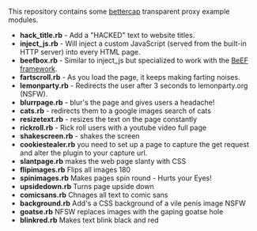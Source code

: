 This repository contains some [bettercap](http://www.bettercap.org/) transparent proxy example modules.

* **hack_title.rb** - Add a "HACKED" text to website titles.
* **inject_js.rb** - Will inject a custom JavaScript (served from the built-in HTTP server) into every HTML page.
* **beefbox.rb** - Similar to inject_js but specialized to work with the [BeEF framework](http://beefproject.com).
* **fartscroll.rb** - As you load the page, it keeps making farting noises.
* **lemonparty.rb** - Redirects the user after 3 seconds to lemonparty.org (NSFW).
* **blurrpage.rb**  - blur's the page and gives users a headache!
* **cats.rb** - redirects them to a google images search of cats
* **resizetext.rb** - resizes the text on the page constantly
* **rickroll.rb** - Rick roll users with a youtube video full page
* **shakescreen.rb**  - shakes the screen
* **cookiestealer.rb** you need to set up a page to capture the get request and alter the plugin to your capture url.
* **slantpage.rb** makes the web page slanty with CSS
* **flipimages.rb** Flips all images 180
* **spinimages.rb** Makes pages spin round - Hurts your Eyes!
* **upsidedown.rb** Turns page upside down
* **comicsans.rb** Chnages all text to comic sans
* **background.rb** Add's a CSS background of a vile penis image NSFW
* **goatse.rb**  NFSW replaces images with the gaping goatse hole
* **blinkred.rb** Makes text blink black and red

